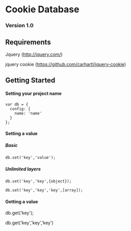 # Cookie Database
### Version 1.0

## Requirements
Jquery (http://jquery.com/)

jquery cookie (https://github.com/carhartl/jquery-cookie)

## Getting Started
#### Setting your project name

    var db = {
      config: {
        name: 'name'
      }
    };

#### Setting a value
##### Basic
    db.set('key','value');

##### Unlimited layers
    db.set('key','key',{object});

    db.set('key','key','key',[array]);

#### Getting a value
  db.get('key');

  db.get('key','key','key')